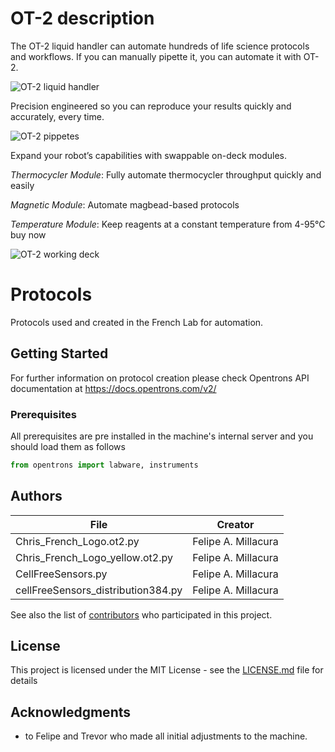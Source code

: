 # OT-2 description

The OT-2 liquid handler can automate hundreds of life science protocols and workflows. If you can manually pipette it, you can automate it with OT-2.

![OT-2 liquid handler](https://opentrons.com/static/ot2_precise-a428637e2c5e4edbcce16a90d6aad08e.jpg)

Precision engineered so you can reproduce your results quickly and accurately, every time.
 
![OT-2 pippetes](https://opentrons.com/static/pipette_diagram-97a7668fbd5952d479da5f3fa1a2983c.gif)

Expand your robot’s capabilities with swappable on-deck modules.

*Thermocycler Module*: Fully automate thermocycler throughput quickly and easily

*Magnetic Module*: Automate magbead-based protocols

*Temperature Module*: Keep reagents at a constant temperature from 4-95°C
buy now

![OT-2 working deck](https://opentrons.com/static/open_flexible-7eb0228a27dfc25d2315b4d4512e0bab.jpg)

# Protocols
Protocols used and created in the French Lab for automation.


## Getting Started

For further information on protocol creation please check Opentrons API documentation at https://docs.opentrons.com/v2/

### Prerequisites

All prerequisites are pre installed in the machine's internal server and you should load them as follows

```python
from opentrons import labware, instruments
```

## Authors

| File  | Creator |
| ------------- | ------------- |
| Chris_French_Logo.ot2.py  | Felipe A. Millacura  |
| Chris_French_Logo_yellow.ot2.py  | Felipe A. Millacura  |
| CellFreeSensors.py  | Felipe A. Millacura  |
| cellFreeSensors_distribution384.py | Felipe A. Millacura  |


See also the list of [contributors](https://github.com/chris-french-lab/OT2_protocols/contributors) who participated in this project.

## License

This project is licensed under the MIT License - see the [LICENSE.md](LICENSE.md) file for details

## Acknowledgments

* to Felipe and Trevor who made all initial adjustments to the machine.


